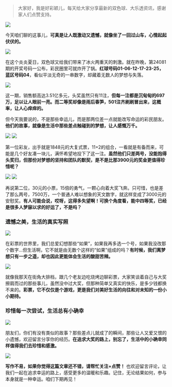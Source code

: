 > 大家好，我是好彩颖儿，每天给大家分享最新的双色球、大乐透资讯，感谢家人们点赞支持。

![](https://cdn.jsdelivr.net/gh/wangwenjie1314/PicCDN/2024-7-17/1721178183298-image.png)


今天咱们聊的这事儿，**可真是让人既激动又遗憾，就像坐了一回过山车，心情起起伏伏的。**

![](https://cdn.jsdelivr.net/gh/wangwenjie1314/PicCDN/2024-7-17/1721178223308-image.png)


在这个炎炎夏日，双色球又给我们带来了冰火两重天的刺激。就在昨晚，第24081期的开奖号码一公布，彩民圈里可就炸开了锅。**红球号码01-06-12-17-23-25，蓝区号码04**，看似平淡无奇的一串数字，却藏着无数人的梦想与失落。

![](https://cdn.jsdelivr.net/gh/wangwenjie1314/PicCDN/2024-7-17/1721178238407-image.png)


这一期，销售额高达3.51亿多元，头奖虽然只有11注，**但每一注都是沉甸甸的697万，足以让人眼前一亮。而二等奖却像是雨后春笋，501注齐刷刷冒出来，这概率，让人心痒痒的。**



但今天我要说的，不是那些幸运儿，而是那两位差一点就能改写命运的彩民朋友。**他们的故事，就像是生活中那些差点触碰到的梦想，让人感慨万千。**

![](https://cdn.jsdelivr.net/gh/wangwenjie1314/PicCDN/2024-7-17/1721199683712-image.png)
![](https://cdn.jsdelivr.net/gh/wangwenjie1314/PicCDN/2024-7-17/1721178300311-image.png)


第一位彩友，出手就是1848元的大复式票，11+2的组合，一看就是有备而来，可能是几个好友凑一块儿，满怀希望地投下了这一注。**虽然他们只差两号，没能抱得头奖归，但那份对梦想的坚持和团队的默契，是不是比那3900元的奖金更值得珍惜呢？**

![](https://cdn.jsdelivr.net/gh/wangwenjie1314/PicCDN/2024-7-17/1721199708459-image.png)
![](https://cdn.jsdelivr.net/gh/wangwenjie1314/PicCDN/2024-7-17/1721178300311-image.png)


再说第二位，30元的小票，15倍的勇气，一颗心向着大奖飞奔。只可惜，也是差了那么两号，7500万，一个普通人难以想象的天文数字，就这样变成了3000元的安慰奖。**有人可能会说，哎呀，这得多失望啊！可换个角度看，能中四等奖，已经是很多人梦寐以求的好运了，不是吗？**

### 遗憾之美，生活的真实写照

![](https://cdn.jsdelivr.net/gh/wangwenjie1314/PicCDN/2024-7-17/1721178315144-image.png)


在彩票的世界里，我们总爱幻想那些“如果”，如果我再多选一个号，如果我没改那个数字...但生活啊，它不就是由无数个这样的“如果”组成的吗？**有时候，我们离梦想只有一步之遥，却也因此更能体会生活的酸甜苦辣。**

![](https://cdn.jsdelivr.net/gh/wangwenjie1314/PicCDN/2024-7-17/1721178335821-image.png)


就像我那天在街角大排档，跟几个老友边吃烧烤边聊彩票，大家笑谈着自己与大奖擦肩而过的那些事儿，虽然没中过大奖，但那种简单又真实的快乐，是多少钱都换不来的。**彩票，它不仅仅是个游戏，更是我们对美好生活的向往和对未知的一份小小期待。**

### 珍惜每一次尝试，生活总有小确幸


![](https://cdn.jsdelivr.net/gh/wangwenjie1314/PicCDN/2024-7-17/1721199975371-image.png)


朋友们，你们有没有类似的故事？那些差点儿就成了的瞬间，那些让人又爱又恨的小遗憾，欢迎留言分享你的经历。**在追求大奖的路上，别忘了，生活中的小确幸同样值得我们去珍惜和感激。**


![](https://cdn.jsdelivr.net/gh/wangwenjie1314/PicCDN/2024-7-17/1721200039538-image.png)


**写作不易，如果你觉得这篇文章还不错，请帮忙关注+点赞！** 也欢迎留言评论，让我们一起在追求幸运的路上，感受更多的温暖和乐趣。记住，无论结果如何，参与本身就是一种幸运。咱们下期再见！